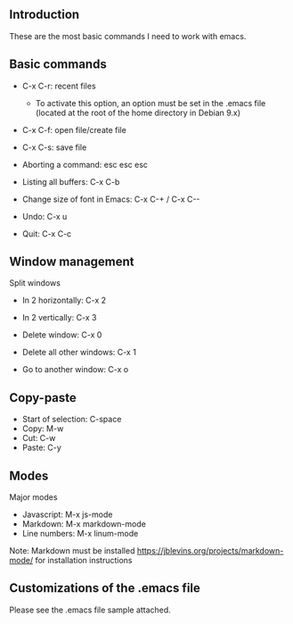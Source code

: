 ## Introduction

These are the most basic commands I need to work with emacs.

## Basic commands

  * C-x C-r: recent files
	* To activate this option, an option must be set in the .emacs file (located at the root of the home directory in Debian 9.x)
  * C-x C-f: open file/create file
  * C-x C-s: save file

  * Aborting a command: esc esc esc
  * Listing all buffers: C-x C-b
  * Change size of font in Emacs: C-x C-+ / C-x C--
  
  * Undo: C-x u

  * Quit: C-x C-c

## Window management

Split windows

  * In 2 horizontally: C-x 2
  * In 2 vertically: C-x 3

  * Delete window: C-x 0
  * Delete all other windows: C-x 1

  * Go to another window: C-x o

## Copy-paste

  * Start of selection: C-space
  * Copy: M-w
  * Cut: C-w
  * Paste: C-y

## Modes

Major modes

  * Javascript: M-x js-mode
  * Markdown: M-x markdown-mode
  * Line numbers: M-x linum-mode

Note: Markdown must be installed
https://jblevins.org/projects/markdown-mode/ for installation instructions

## Customizations of the .emacs file

Please see the .emacs file sample attached.

